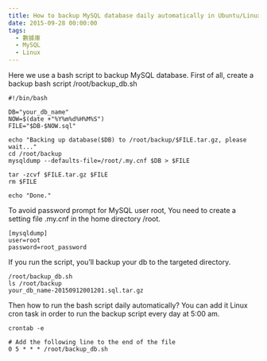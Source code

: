 ```yaml
---
title: How to backup MySQL database daily automatically in Ubuntu/Linux
date: 2015-09-28 00:00:00
tags:
  - 數據庫
  - MySQL
  - Linux
---
```


Here we use a bash script to backup MySQL database. First of all, create a backup bash script /root/backup_db.sh

```
#!/bin/bash

DB="your_db_name"
NOW=$(date +"%Y%m%d%H%M%S")
FILE="$DB-$NOW.sql"

echo "Backing up database($DB) to /root/backup/$FILE.tar.gz, please wait..."
cd /root/backup
mysqldump --defaults-file=/root/.my.cnf $DB > $FILE

tar -zcvf $FILE.tar.gz $FILE
rm $FILE

echo "Done."
```

To avoid password prompt for MySQL user root, You need to create a setting file .my.cnf in the home directory /root.

```
[mysqldump]
user=root
password=root_password
```

If you run the script, you’ll backup your db to the targeted directory.

```
/root/backup_db.sh
ls /root/backup
your_db_name-20150912001201.sql.tar.gz
```

Then how to run the bash script daily automatically? You can add it Linux cron task in order to run the backup script every day at 5:00 am.

```
crontab -e

# Add the following line to the end of the file
0 5 * * * /root/backup_db.sh
```

